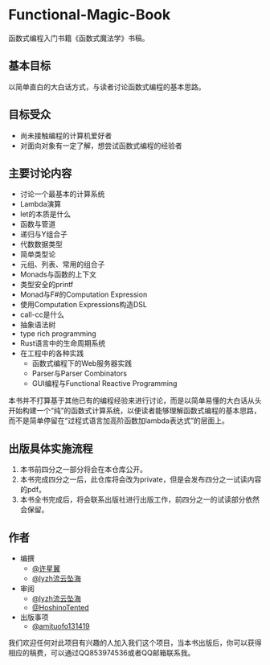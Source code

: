 # Functional-Magic-Book

函数式编程入门书籍《函数式魔法学》书稿。

## 基本目标

以简单直白的大白话方式，与读者讨论函数式编程的基本思路。

## 目标受众

* 尚未接触编程的计算机爱好者
* 对面向对象有一定了解，想尝试函数式编程的经验者

## 主要讨论内容

* 讨论一个最基本的计算系统
* Lambda演算
* let的本质是什么
* 函数与管道
* 递归与Y组合子
* 代数数据类型
* 简单类型论
* 元组、列表、常用的组合子
* Monads与函数的上下文
* 类型安全的printf
* Monad与F#的Computation Expression
* 使用Computation Expressions构造DSL
* call-cc是什么
* 抽象语法树
* type rich programming
* Rust语言中的生命周期系统
* 在工程中的各种实践
  * 函数式编程下的Web服务器实践
  * Parser与Parser Combinators
  * GUI编程与Functional Reactive Programming

本书并不打算基于其他已有的编程经验来进行讨论，而是以简单易懂的大白话从头开始构建一个“纯”的函数式计算系统，以便读者能够理解函数式编程的基本思路，而不是简单停留在“过程式语言加高阶函数加lambda表达式”的层面上。

## 出版具体实施流程

1. 本书前四分之一部分将会在本仓库公开。
2. 本书完成四分之一后，此仓库将会改为private，但是会发布四分之一试读内容的pdf。
3. 本书全书完成后，将会联系出版社进行出版工作，前四分之一的试读部分依然会保留。

## 作者

* 编撰
  * [@许星翼](https://github.com/Seng-Jik)
  * [@lyzh流云坠海](https://github.com/Zhihang-Liu)
* 审阅
  * [@lyzh流云坠海](https://github.com/Zhihang-Liu)
  * [@HoshinoTented](https://github.com/HoshinoTented)
* 出版事项
  * [@amituofo131419](https://github.com/amituofo131419)
  
我们欢迎任何对此项目有兴趣的人加入我们这个项目，当本书出版后，你可以获得相应的稿费，可以通过QQ853974536或者QQ邮箱联系我。
